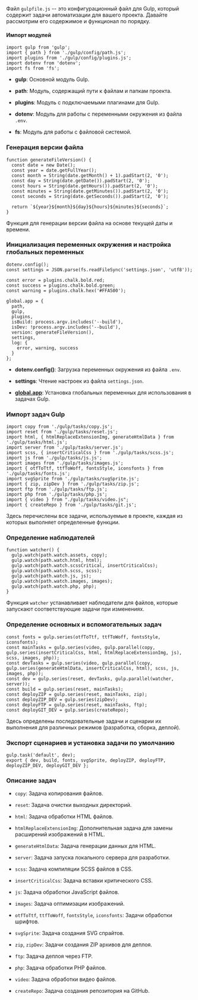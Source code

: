 Файл `gulpfile.js` -- это конфигурационный файл для Gulp, который содержит задачи автоматизации для вашего проекта. Давайте рассмотрим его содержимое и функционал по порядку.

#### Импорт модулей

```
import gulp from 'gulp';
import { path } from './gulp/config/path.js';
import plugins from './gulp/config/plugins.js';
import dotenv from 'dotenv';
import fs from 'fs';
```

-  **gulp**: Основной модуль Gulp.

-  **path**: Модуль, содержащий пути к файлам и папкам проекта.

-  **plugins**: Модуль с подключаемыми плагинами для Gulp.

-  **dotenv**: Модуль для работы с переменными окружения из файла `.env`.

-  **fs**: Модуль для работы с файловой системой.

### Генерация версии файла

```
function generateFileVersion() {
  const date = new Date();
  const year = date.getFullYear();
  const month = String(date.getMonth() + 1).padStart(2, '0');
  const day = String(date.getDate()).padStart(2, '0');
  const hours = String(date.getHours()).padStart(2, '0');
  const minutes = String(date.getMinutes()).padStart(2, '0');
  const seconds = String(date.getSeconds()).padStart(2, '0');

  return `${year}${month}${day}${hours}${minutes}${seconds}`;
}
```

Функция для генерации версии файла на основе текущей даты и времени.

### Инициализация переменных окружения и настройка глобальных переменных

```
dotenv.config();
const settings = JSON.parse(fs.readFileSync('settings.json', 'utf8'));

const error = plugins.chalk.bold.red;
const success = plugins.chalk.bold.green;
const warning = plugins.chalk.hex('#FFA500');

global.app = {
  path,
  gulp,
  plugins,
  isBuild: process.argv.includes('--build'),
  isDev: !process.argv.includes('--build'),
  version: generateFileVersion(),
  settings,
  log: {
    error, warning, success
  }
};
```

-  **dotenv.config()**: Загрузка переменных окружения из файла `.env`.

-  **settings**: Чтение настроек из файла `settings.json`.

-  [**global.app**](http://global.app): Установка глобальных переменных для использования в задачах Gulp.

### Импорт задач Gulp

```
import copy from './gulp/tasks/copy.js';
import reset from './gulp/tasks/reset.js';
import html, { htmlReplaceExtensionImg, generateHtmlData } from './gulp/tasks/html.js';
import server from './gulp/tasks/server.js';
import scss, { insertCriticalCss } from './gulp/tasks/scss.js';
import js from './gulp/tasks/js.js';
import images from './gulp/tasks/images.js';
import { otfToTtf, ttfToWoff, fontsStyle, iconsfonts } from './gulp/tasks/fonts.js';
import svgSprite from './gulp/tasks/svgSprite.js';
import { zip, zipDev } from './gulp/tasks/zip.js';
import ftp from './gulp/tasks/ftp.js';
import php from './gulp/tasks/php.js';
import { video } from "./gulp/tasks/video.js";
import { createRepo } from './gulp/tasks/git.js';
```

Здесь перечислены все задачи, используемые в проекте, каждая из которых выполняет определенные функции.

### Определение наблюдателей

```
function watcher() {
  gulp.watch(path.watch.assets, copy);
  gulp.watch(path.watch.html, html);
  gulp.watch(path.watch.scssCritical, insertCriticalCss);
  gulp.watch(path.watch.scss, scss);
  gulp.watch(path.watch.js, js);
  gulp.watch(path.watch.images, images);
  gulp.watch(path.watch.php, php);
}
```

Функция `watcher` устанавливает наблюдатели для файлов, которые запускают соответствующие задачи при изменениях.

### Определение основных и вспомогательных задач

```
const fonts = gulp.series(otfToTtf, ttfToWoff, fontsStyle, iconsfonts);
const mainTasks = gulp.series(video, gulp.parallel(copy, gulp.series(insertCriticalCss, html, htmlReplaceExtensionImg, js), scss, images, php));
const devTasks = gulp.series(video, gulp.parallel(copy, gulp.series(generateHtmlData, insertCriticalCss, html), scss, js, images, php));
const dev = gulp.series(reset, devTasks, gulp.parallel(watcher, server));
const build = gulp.series(reset, mainTasks);
const deployZIP = gulp.series(reset, mainTasks, zip);
const deployZIP_DEV = gulp.series(zipDev);
const deployFTP = gulp.series(reset, mainTasks, ftp);
const deployGIT_DEV = gulp.series(createRepo);
```

Здесь определены последовательные задачи и сценарии их выполнения для различных режимов (разработка, сборка, деплой).

### Экспорт сценариев и установка задачи по умолчанию

```
gulp.task('default', dev);
export { dev, build, fonts, svgSprite, deployZIP, deployFTP, deployZIP_DEV, deployGIT_DEV };
```

### Описание задач

-  `copy`: Задача копирования файлов.

-  `reset`: Задача очистки выходных директорий.

-  `html`: Задача обработки HTML файлов.

-  `htmlReplaceExtensionImg`: Дополнительная задача для замены расширений изображений в HTML.

-  `generateHtmlData`: Задача генерации данных для HTML.

-  `server`: Задача запуска локального сервера для разработки.

-  `scss`: Задача компиляции SCSS файлов в CSS.

-  `insertCriticalCss`: Задача вставки критического CSS.

-  `js`: Задача обработки JavaScript файлов.

-  `images`: Задача оптимизации изображений.

-  `otfToTtf`, `ttfToWoff`, `fontsStyle`, `iconsfonts`: Задачи обработки шрифтов.

-  `svgSprite`: Задача создания SVG спрайтов.

-  `zip`, `zipDev`: Задачи создания ZIP архивов для деплоя.

-  `ftp`: Задача деплоя через FTP.

-  `php`: Задача обработки PHP файлов.

-  `video`: Задача обработки видео файлов.

-  `createRepo`: Задача создания репозитория на GitHub.
